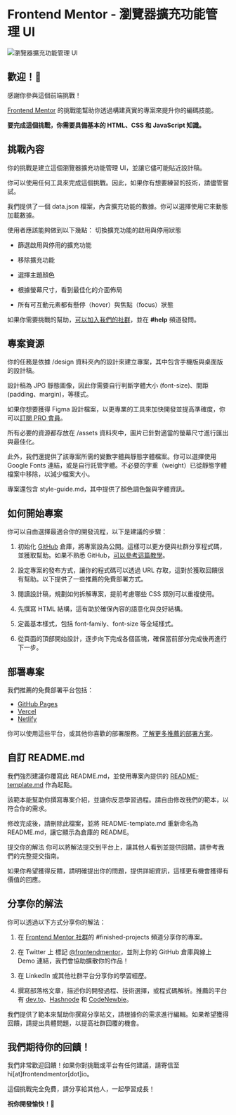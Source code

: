 # Frontend Mentor - 瀏覽器擴充功能管理 UI

![瀏覽器擴充功能管理 UI](./preview.jpg)

## 歡迎！👋

感謝你參與這個前端挑戰！

[Frontend Mentor](https://www.frontendmentor.io) 的挑戰能幫助你透過構建真實的專案來提升你的編碼技能。

**要完成這個挑戰，你需要具備基本的 HTML、CSS 和 JavaScript 知識。**

## 挑戰內容

你的挑戰是建立這個瀏覽器擴充功能管理 UI，並讓它儘可能貼近設計稿。

你可以使用任何工具來完成這個挑戰。因此，如果你有想要練習的技術，請儘管嘗試。

我們提供了一個 data.json 檔案，內含擴充功能的數據。你可以選擇使用它來動態加載數據。

使用者應該能夠做到以下幾點：
切換擴充功能的啟用與停用狀態

- 篩選啟用與停用的擴充功能

- 移除擴充功能

- 選擇主題顏色

- 根據螢幕尺寸，看到最佳化的介面佈局

- 所有可互動元素都有懸停（hover）與焦點（focus）狀態

如果你需要挑戰的幫助，[可以加入我們的社群](https://www.frontendmentor.io/community)，並在 **#help** 頻道發問。

## 專案資源

你的任務是依據 /design 資料夾內的設計來建立專案，其中包含手機版與桌面版的設計稿。

設計稿為 JPG 靜態圖像，因此你需要自行判斷字體大小 (font-size)、間距 (padding、margin)，等樣式。

如果你想要獲得 Figma 設計檔案，以更專業的工具來加快開發並提高準確度，你可以[訂閱 PRO 會員](https://www.frontendmentor.io/pro)。

所有必要的資源都存放在 /assets 資料夾中，圖片已針對適當的螢幕尺寸進行匯出與最佳化。

此外，我們還提供了該專案所需的變數字體與靜態字體檔案。你可以選擇使用 Google Fonts 連結，或是自行託管字體。不必要的字重（weight）已從靜態字體檔案中移除，以減少檔案大小。

專案還包含 style-guide.md，其中提供了顏色調色盤與字體資訊。

## 如何開始專案

你可以自由選擇最適合你的開發流程，以下是建議的步驟：

1. 初始化 [GitHub](https://github.com/) 倉庫，將專案設為公開。這樣可以更方便與社群分享程式碼，並獲取幫助。如果不熟悉 GitHub，[可以參考這篇教學](https://try.github.io/)。

2. 設定專案的發布方式，讓你的程式碼可以透過 URL 存取，這對於獲取回饋很有幫助。以下提供了一些推薦的免費部署方式。

3. 閱讀設計稿，規劃如何拆解專案，提前考慮哪些 CSS 類別可以重複使用。

4. 先撰寫 HTML 結構，這有助於確保內容的語意化與良好結構。

5. 定義基本樣式，包括 font-family、font-size 等全域樣式。

6. 從頁面的頂部開始設計，逐步向下完成各個區塊，確保當前部分完成後再進行下一步。

## 部署專案

我們推薦的免費部署平台包括：

- [GitHub Pages](https://pages.github.com/)
- [Vercel](https://vercel.com/)
- [Netlify](https://www.netlify.com/)

你可以使用這些平台，或其他你喜歡的部署服務。[了解更多推薦的部署方案](https://medium.com/frontend-mentor/frontend-mentor-trusted-hosting-providers-bf000dfebe)。

## 自訂 README.md

我們強烈建議你覆寫此 README.md，並使用專案內提供的 [README-template.md](./README-template-en.md) 作為起點。

該範本能幫助你撰寫專案介紹，並讓你反思學習過程。請自由修改我們的範本，以符合你的需求。

修改完成後，請刪除此檔案，並將 README-template.md 重新命名為 README.md，讓它顯示為倉庫的 README。

提交你的解法
你可以將解法提交到平台上，讓其他人看到並提供回饋。請參考我們的完整提交指南。

如果你希望獲得反饋，請明確提出你的問題，提供詳細資訊，這樣更有機會獲得有價值的回應。

## 分享你的解法

你可以透過以下方式分享你的解法：

1. 在 [Frontend Mentor 社群](https://www.frontendmentor.io/community)的 #finished-projects 頻道分享你的專案。

2. 在 Twitter 上 標記 [@frontendmentor](https://twitter.com/frontendmentor)，並附上你的 GitHub 倉庫與線上 Demo 連結，我們會協助擴散你的作品！

3. 在 LinkedIn 或其他社群平台分享你的學習經歷。

4. 撰寫部落格文章，描述你的開發過程、技術選擇，或程式碼解析。推薦的平台有 [dev.to](https://dev.to/)、[Hashnode](https://hashnode.com/) 和 [CodeNewbie](https://community.codenewbie.org/)。

我們提供了範本來幫助你撰寫分享貼文，請根據你的需求進行編輯。如果希望獲得回饋，請提出具體問題，以提高社群回覆的機會。

## 我們期待你的回饋！

我們非常歡迎回饋！如果你對挑戰或平台有任何建議，請寄信至 hi[at]frontendmentor[dot]io。

這個挑戰完全免費，請分享給其他人，一起學習成長！

**祝你開發愉快！**🚀
